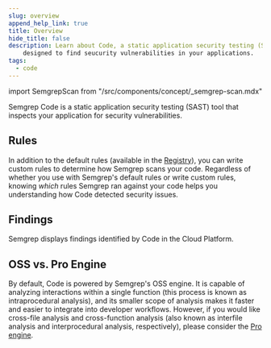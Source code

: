 ```yaml
---
slug: overview
append_help_link: true
title: Overview
hide_title: false
description: Learn about Code, a static application security testing (SAST) tool |
    designed to find seucurity vulnerabilities in your applications.
tags:
  - code
---
```


import SemgrepScan from "/src/components/concept/_semgrep-scan.mdx"

Semgrep Code is a static application security testing (SAST) tool that inspects your application for security vulnerabilities.

## Rules

<SemgrepScan />

In addition to the default rules (available in the [Registry](https://semgrep.dev/r)), you can write custom rules to determine how Semgrep scans your code. Regardless of whether you use with Semgrep's default rules or write custom rules, knowing *which* rules Semgrep ran against your code helps you understanding how Code detected security issues.

## Findings

Semgrep displays findings identified by Code in the Cloud Platform.

## OSS vs. Pro Engine

By default, Code is powered by Semgrep's OSS engine. It is capable of analyzing interactions within a single function (this process is known as intraprocedural analysis), and its smaller scope of analysis makes it faster and easier to integrate into developer workflows. However, if you would like cross-file analysis and cross-function analysis (also known as interfile analysis and interprocedural analysis, respectively), please consider the [Pro engine](/semgrep-code/semgrep-pro-engine-intro/).

